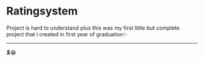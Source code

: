 # Ratingsystem
Project is hard to understand plus this was my first little but complete project that i created in first year of graduation✨

________________________________________________________________________________________________

🎗😁
